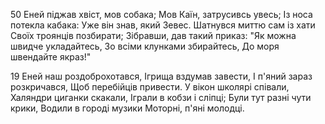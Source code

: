 50 Еней піджав хвіст, мов собака;
Мов Каїн, затрусивсь увесь;
Із носа потекла кабака:
Уже він знав, який Зевес.
Шатнувся миттю сам із хати
Своїх троянців позбирати;
Зібравши, дав такий приказ:
"Як можна швидче укладайтесь,
Зо всіми клунками збирайтесь,
До моря швендайте якраз!"

19 Еней наш роздоброхотався,
Ігрища вздумав завести,
І п'яний зараз розкричався,
Щоб перебійців привести.
У вікон школярі співали,
Халяндри циганки скакали,
Іграли в кобзи і сліпці;
Були тут разні чути крики,
Водили в городі музики
Моторні, п'яні молодці.
